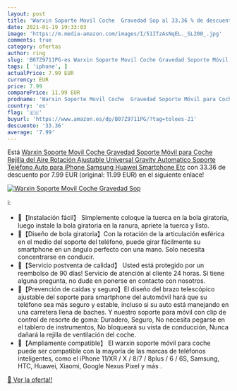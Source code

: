 ```yaml
---
layout: post
title: 'Warxin Soporte Movil Coche  Gravedad Sop al 33.36 % de descuento'
date: 2021-01-19 19:33:03
image: 'https://m.media-amazon.com/images/I/51ITzAsNqEL._SL200_.jpg'
comments: true
category: ofertas
author: ring
slug: 'B07Z9711PG-es Warxin Soporte Movil Coche Gravedad Soporte Móvil para...'
tags: [ 'iphone', ]
actualPrice: 7.99 EUR
currency: EUR
price: 7.99
comparePrice: 11.99 EUR
prodname: 'Warxin Soporte Movil Coche  Gravedad Soporte Móvil para Coche Rejilla del Aire Rotación Ajustable Universal Gravity Automatico Soporte Teléfono Auto para iPhone Samsung Huawei Smartphone Etc'
country: 'es'
flag: '🇪🇸'
buyurl: 'https://www.amazon.es/dp/B07Z9711PG/?tag=tolees-21'
descuento: '33.36'
average: '7.99'
---
```


Está [Warxin Soporte Movil Coche  Gravedad Soporte Móvil para Coche Rejilla del Aire Rotación Ajustable Universal Gravity Automatico Soporte Teléfono Auto para iPhone Samsung Huawei Smartphone Etc](https://www.amazon.es/dp/B07Z9711PG/?tag=tolees-21) con 33.36 de descuento por 7.99 EUR (original: 11.99 EUR) en el siguiente enlace!

[![Warxin Soporte Movil Coche  Gravedad Sop](https://m.media-amazon.com/images/I/51ITzAsNqEL._SL200_.jpg)](https://www.amazon.es/dp/B07Z9711PG/?tag=tolees-21)

ℹ️:

- 🚗【Instalación fácil】 Simplemente coloque la tuerca en la bola giratoria, luego instale la bola giratoria en la ranura, apriete la tuerca y listo.
- 🚗【Diseño de bola giratoria】Con la rotación de la articulación esférica en el medio del soporte del teléfono, puede girar fácilmente su smartphone en un ángulo perfecto con una mano. Solo necesita concentrarse en conducir.
- 🚗【Servicio postventa de calidad】 Usted está protegido por un reembolso de 90 días! Servicio de atención al cliente 24 horas. Si tiene alguna pregunta, no dude en ponerse en contacto con nosotros.
- 🚗【Prevención de caídas y seguro】El diseño del brazo telescópico ajustable del soporte para smartphone del automóvil hará que su teléfono sea más seguro y estable, incluso si su auto está manejando en una carretera llena de baches. Y nuestro soporte para móvil con clip de control de resorte de goma: Duradero, Seguro, No necesita pegarse en el tablero de instrumentos, No bloqueará su vista de conducción, Nunca dañará la rejilla de ventilación del coche.
- 🚗【Ampliamente compatible】 El warxin soporte móvil para coche puede ser compatible con la mayoría de las marcas de teléfonos inteligentes, como el iPhone 11/XR / X / 8/7 / 8plus / 6 / 6S, Samsung, HTC, Huawei, Xiaomi, Google Nexus Pixel y más .

[🛒 Ver la oferta!!](https://www.amazon.es/dp/B07Z9711PG/?tag=tolees-21)
